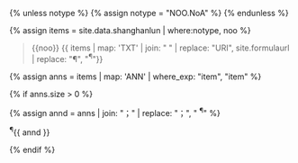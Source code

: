 

<!--원문인용 시작.  상위에서 notype, noo 지정 필요-->
{% unless notype %}
	{% assign notype = "NOO.NoA" %}
{% endunless %}



{% assign items = site.data.shanghanlun | where:notype, noo %}

> {{noo}}	{{ items | map: 'TXT' | join: " " | replace: "URI", site.formulaurl | replace: "¶", "<sup>¶</sup>"}}

{% assign anns = items | map: 'ANN' | where_exp: "item", "item"  %}

{% if anns.size > 0  %}

{% assign annd = anns | join: "；" | replace: "；", "  <sup>¶</sup>" %}

<p class="ann" markdown="1">
	<sup>¶</sup>{{ annd }}
</p>

{% endif %}


<!--원문인용 끝-->
